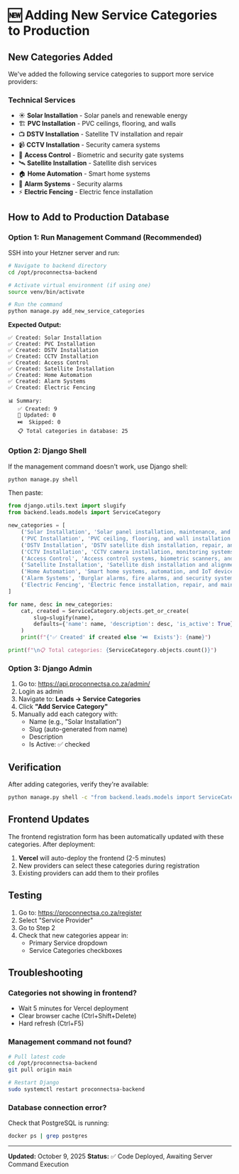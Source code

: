 # 🆕 Adding New Service Categories to Production

## New Categories Added
We've added the following service categories to support more service providers:

### Technical Services
- ☀️ **Solar Installation** - Solar panels and renewable energy
- 🏗️ **PVC Installation** - PVC ceilings, flooring, and walls
- 📺 **DSTV Installation** - Satellite TV installation and repair
- 📹 **CCTV Installation** - Security camera systems
- 🔐 **Access Control** - Biometric and security gate systems
- 🛰️ **Satellite Installation** - Satellite dish services
- 🏠 **Home Automation** - Smart home systems
- 🔔 **Alarm Systems** - Security alarms
- ⚡ **Electric Fencing** - Electric fence installation

## How to Add to Production Database

### Option 1: Run Management Command (Recommended)
SSH into your Hetzner server and run:

```bash
# Navigate to backend directory
cd /opt/proconnectsa-backend

# Activate virtual environment (if using one)
source venv/bin/activate

# Run the command
python manage.py add_new_service_categories
```

**Expected Output:**
```
✅ Created: Solar Installation
✅ Created: PVC Installation
✅ Created: DSTV Installation
✅ Created: CCTV Installation
✅ Created: Access Control
✅ Created: Satellite Installation
✅ Created: Home Automation
✅ Created: Alarm Systems
✅ Created: Electric Fencing

📊 Summary:
   ✅ Created: 9
   🔄 Updated: 0
   ⏭️  Skipped: 0
   📋 Total categories in database: 25
```

### Option 2: Django Shell
If the management command doesn't work, use Django shell:

```bash
python manage.py shell
```

Then paste:

```python
from django.utils.text import slugify
from backend.leads.models import ServiceCategory

new_categories = [
    ('Solar Installation', 'Solar panel installation, maintenance, and renewable energy solutions'),
    ('PVC Installation', 'PVC ceiling, flooring, and wall installation services'),
    ('DSTV Installation', 'DSTV satellite dish installation, repair, and signal optimization'),
    ('CCTV Installation', 'CCTV camera installation, monitoring systems, and security surveillance'),
    ('Access Control', 'Access control systems, biometric scanners, and security gates'),
    ('Satellite Installation', 'Satellite dish installation and alignment services'),
    ('Home Automation', 'Smart home systems, automation, and IoT device installation'),
    ('Alarm Systems', 'Burglar alarms, fire alarms, and security system installation'),
    ('Electric Fencing', 'Electric fence installation, repair, and maintenance'),
]

for name, desc in new_categories:
    cat, created = ServiceCategory.objects.get_or_create(
        slug=slugify(name),
        defaults={'name': name, 'description': desc, 'is_active': True}
    )
    print(f"{'✅ Created' if created else '⏭️  Exists'}: {name}")

print(f"\n📋 Total categories: {ServiceCategory.objects.count()}")
```

### Option 3: Django Admin
1. Go to: https://api.proconnectsa.co.za/admin/
2. Login as admin
3. Navigate to: **Leads → Service Categories**
4. Click **"Add Service Category"**
5. Manually add each category with:
   - Name (e.g., "Solar Installation")
   - Slug (auto-generated from name)
   - Description
   - Is Active: ✅ checked

## Verification

After adding categories, verify they're available:

```bash
python manage.py shell -c "from backend.leads.models import ServiceCategory; print([c.name for c in ServiceCategory.objects.filter(is_active=True)])"
```

## Frontend Updates

The frontend registration form has been automatically updated with these categories. After deployment:

1. **Vercel** will auto-deploy the frontend (2-5 minutes)
2. New providers can select these categories during registration
3. Existing providers can add them to their profiles

## Testing

1. Go to: https://proconnectsa.co.za/register
2. Select "Service Provider"
3. Go to Step 2
4. Check that new categories appear in:
   - Primary Service dropdown
   - Service Categories checkboxes

## Troubleshooting

### Categories not showing in frontend?
- Wait 5 minutes for Vercel deployment
- Clear browser cache (Ctrl+Shift+Delete)
- Hard refresh (Ctrl+F5)

### Management command not found?
```bash
# Pull latest code
cd /opt/proconnectsa-backend
git pull origin main

# Restart Django
sudo systemctl restart proconnectsa-backend
```

### Database connection error?
Check that PostgreSQL is running:
```bash
docker ps | grep postgres
```

---
**Updated:** October 9, 2025
**Status:** ✅ Code Deployed, Awaiting Server Command Execution

